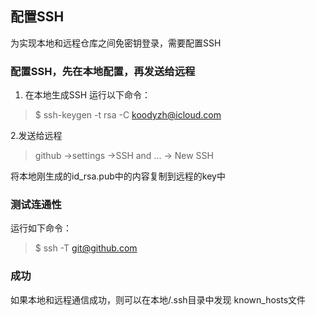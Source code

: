 ## 配置SSH
为实现本地和远程仓库之间免密钥登录，需要配置SSH

### 配置SSH，先在本地配置，再发送给远程

1. 在本地生成SSH
运行以下命令：
> $ ssh-keygen -t rsa -C koodyzh@icloud.com

2.发送给远程
> github ->settings ->SSH and ... -> New SSH  

将本地刚生成的id_rsa.pub中的内容复制到远程的key中

### 测试连通性
运行如下命令：
> $ ssh -T git@github.com

### 成功
如果本地和远程通信成功，则可以在本地/.ssh目录中发现 known_hosts文件

